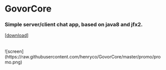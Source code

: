 # GovorCore
<h3> Simple server/client chat app, based on java8 and jfx2.</h3>
[<a href="https://drive.google.com/open?id=0BzwCB78J-oVxN2R2WXJGbUstajQ" title="(latest version from: 07.01.2017)">download</a>]
<br><br><br>
![screen](https://raw.githubusercontent.com/henryco/GovorCore/master/promo/promo.png)
